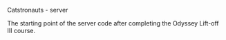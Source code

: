 Catstronauts - server

The starting point of the server code after completing the Odyssey Lift-off III course.
